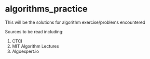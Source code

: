 # algorithms_practice

This will be the solutions for algorithm exercise/problems encountered

Sources to be read including:  
1. CTCI
2. MIT Algorithm Lectures
3. Algoexpert.io
